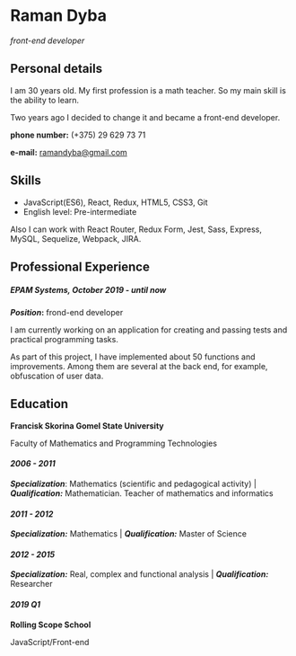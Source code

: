 # Raman Dyba
*front-end developer*


## Personal details

I am 30 years old. My first profession is a math teacher. So my main skill is the ability to learn.

Two years ago I decided to change it and became a front-end developer.

**phone number:** (+375) 29 629 73 71

**e-mail:** [ramandyba@gmail.com](ramandyba@gmail.com)  


## Skills

  * JavaScript(ES6), React, Redux, HTML5, CSS3, Git
  * English level: Pre-intermediate
  
Also I can work with React Router, Redux Form, Jest, Sass, Express, MySQL, Sequelize, Webpack, JIRA.


## Professional Experience

##### EPAM Systems, *October 2019 - until now* 

**_Position_:** frond-end developer

I am currently working on an application for creating and passing tests and practical programming tasks. 

As part of this project, I have implemented about 50 functions and improvements. 
Among them are several at the back end, for example, obfuscation of user data.

## Education

**Francisk Skorina Gomel State University**

Faculty of Mathematics and Programming Technologies
    
#### *2006 - 2011*

**_Specialization_**: Mathematics (scientific and pedagogical activity) | **_Qualification:_** Mathematician. Teacher of mathematics and informatics

#### *2011 - 2012*

**_Specialization:_** Mathematics | **_Qualification:_** Master of Science

#### *2012 - 2015*

**_Specialization:_** Real, complex and functional analysis | **_Qualification:_** Researcher

#### *2019 Q1*

**Rolling Scope School**

JavaScript/Front-end

